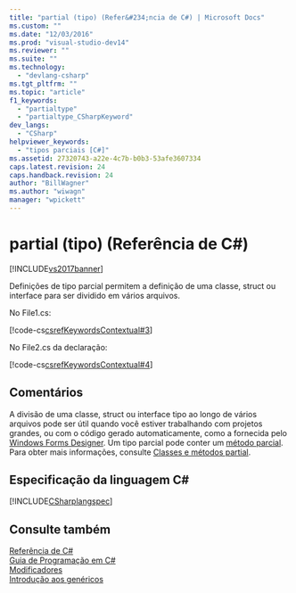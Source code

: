 ```yaml
---
title: "partial (tipo) (Refer&#234;ncia de C#) | Microsoft Docs"
ms.custom: ""
ms.date: "12/03/2016"
ms.prod: "visual-studio-dev14"
ms.reviewer: ""
ms.suite: ""
ms.technology: 
  - "devlang-csharp"
ms.tgt_pltfrm: ""
ms.topic: "article"
f1_keywords: 
  - "partialtype"
  - "partialtype_CSharpKeyword"
dev_langs: 
  - "CSharp"
helpviewer_keywords: 
  - "tipos parciais [C#]"
ms.assetid: 27320743-a22e-4c7b-b0b3-53afe3607334
caps.latest.revision: 24
caps.handback.revision: 24
author: "BillWagner"
ms.author: "wiwagn"
manager: "wpickett"
---
```

# partial (tipo) (Refer&#234;ncia de C#)
[!INCLUDE[vs2017banner](../../../csharp/includes/vs2017banner.md)]

Definições de tipo parcial permitem a definição de uma classe, struct ou interface para ser dividido em vários arquivos.  
  
 No File1.cs:  
  
 [!code-cs[csrefKeywordsContextual#3](../../../csharp/language-reference/keywords/codesnippet/CSharp/partial-type_1.cs)]  
  
 No File2.cs da declaração:  
  
 [!code-cs[csrefKeywordsContextual#4](../../../csharp/language-reference/keywords/codesnippet/CSharp/partial-type_2.cs)]  
  
## Comentários  
 A divisão de uma classe, struct ou interface tipo ao longo de vários arquivos pode ser útil quando você estiver trabalhando com projetos grandes, ou com o código gerado automaticamente, como a fornecida pelo [Windows Forms Designer](http://msdn.microsoft.com/pt-br/3c3d61f8-f36c-4d41-b9c3-398376fabb15).  Um tipo parcial pode conter um  [método parcial](../../../csharp/language-reference/keywords/partial-method.md).  Para obter mais informações, consulte [Classes e métodos partial](../../../csharp/programming-guide/classes-and-structs/partial-classes-and-methods.md).  
  
## Especificação da linguagem C\#  
 [!INCLUDE[CSharplangspec](../../../csharp/language-reference/keywords/includes/csharplangspec_md.md)]  
  
## Consulte também  
 [Referência de C\#](../../../csharp/language-reference/index.md)   
 [Guia de Programação em C\#](../../../csharp/programming-guide/index.md)   
 [Modificadores](../../../csharp/language-reference/keywords/modifiers.md)   
 [Introdução aos genéricos](../../../csharp/programming-guide/generics/introduction-to-generics.md)